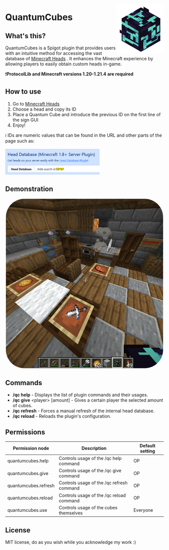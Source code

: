 <img style="z-index: 10;" src="https://raw.githubusercontent.com/Axyss/QuantumCubes/refs/heads/master/.github/assets/icon.png" alt="quantum_cubes_logo" align="right" width="150"></img>
# QuantumCubes
## What's this?

<p style="max-width: 90ch;">
    QuantumCubes is a Spigot plugin that provides users with an intuitive method for accessing the vast database of 
    <a href="https://minecraft-heads.com/">Minecraft Heads</a>
. It enhances the Minecraft experience by allowing players to easily obtain custom heads in-game.
</p>

❗**ProtocolLib and Minecraft versions 1.20-1.21.4 are required**

## How to use
1. Go to <a href="https://minecraft-heads.com/">Minecraft Heads</a>
2. Choose a head and copy its ID
3. Place a Quantum Cube and introduce the previous ID on the first line of the sign GUI
4. Enjoy!

ℹ️ IDs are numeric values that can be found in the URL and other parts of the page such as:<br><br>
<img src="https://raw.githubusercontent.com/Axyss/QuantumCubes/refs/heads/master/.github/assets/ids.png" width="300px" text-align="right">

## Demonstration

<p align="center">
<img style="border: 2px solid white; border-radius: 60px;" src="https://raw.githubusercontent.com/Axyss/QuantumCubes/refs/heads/master/.github/assets/demo.gif" width="500px" text-align="right">
</p>

## Commands
- **/qc help** - Displays the list of plugin commands and their usages.
- **/qc give** \<player\> [amount] - Gives a certain player the selected amount of cubes.
- **/qc refresh** - Forces a manual refresh of the internal head database.
- **/qc reload** - Reloads the plugin's configuration.

## Permissions
| Permission node      | Description                               | Default setting |
|----------------------|-------------------------------------------|-----------------|
| quantumcubes.help    | Controls usage of the /qc help command    | OP              |
| quantumcubes.give    | Controls usage of the /qc give command    | OP              |
| quantumcubes.refresh | Controls usage of the /qc refresh command | OP              |
| quantumcubes.reload  | Controls usage of the /qc reload command  | OP              |
| quantumcubes.use     | Controls usage of the cubes themselves    | Everyone        |

## License
MIT license, do as you wish while you acknowledge my work :)

